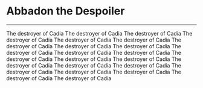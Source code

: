 # Abbadon the Despoiler

---
The destroyer of Cadia
The destroyer of Cadia
The destroyer of Cadia
The destroyer of Cadia
The destroyer of Cadia
The destroyer of Cadia
The destroyer of Cadia
The destroyer of Cadia
The destroyer of Cadia
The destroyer of Cadia
The destroyer of Cadia
The destroyer of Cadia
The destroyer of Cadia
The destroyer of Cadia
The destroyer of Cadia
The destroyer of Cadia
The destroyer of Cadia
The destroyer of Cadia
The destroyer of Cadia
The destroyer of Cadia
The destroyer of Cadia
The destroyer of Cadia
The destroyer of Cadia